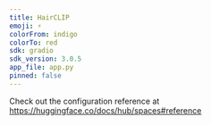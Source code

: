 ```yaml
---
title: HairCLIP
emoji: ⚡
colorFrom: indigo
colorTo: red
sdk: gradio
sdk_version: 3.0.5
app_file: app.py
pinned: false
---
```


Check out the configuration reference at https://huggingface.co/docs/hub/spaces#reference
